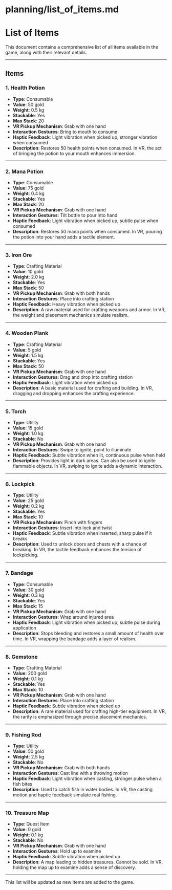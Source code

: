 # planning/list_of_items.md

# List of Items

This document contains a comprehensive list of all items available in the game, along with their relevant details.

---

## Items

### 1. **Health Potion**
- **Type**: Consumable
- **Value**: 50 gold
- **Weight**: 0.5 kg
- **Stackable**: Yes
- **Max Stack**: 20
- **VR Pickup Mechanism**: Grab with one hand
- **Interaction Gestures**: Bring to mouth to consume
- **Haptic Feedback**: Light vibration when picked up, stronger vibration when consumed
- **Description**: Restores 50 health points when consumed. In VR, the act of bringing the potion to your mouth enhances immersion.

---

### 2. **Mana Potion**
- **Type**: Consumable
- **Value**: 75 gold
- **Weight**: 0.4 kg
- **Stackable**: Yes
- **Max Stack**: 20
- **VR Pickup Mechanism**: Grab with one hand
- **Interaction Gestures**: Tilt bottle to pour into hand
- **Haptic Feedback**: Light vibration when picked up, subtle pulse when consumed
- **Description**: Restores 50 mana points when consumed. In VR, pouring the potion into your hand adds a tactile element.

---

### 3. **Iron Ore**
- **Type**: Crafting Material
- **Value**: 10 gold
- **Weight**: 2.0 kg
- **Stackable**: Yes
- **Max Stack**: 50
- **VR Pickup Mechanism**: Grab with both hands
- **Interaction Gestures**: Place into crafting station
- **Haptic Feedback**: Heavy vibration when picked up
- **Description**: A raw material used for crafting weapons and armor. In VR, the weight and placement mechanics simulate realism.

---

### 4. **Wooden Plank**
- **Type**: Crafting Material
- **Value**: 5 gold
- **Weight**: 1.5 kg
- **Stackable**: Yes
- **Max Stack**: 50
- **VR Pickup Mechanism**: Grab with one hand
- **Interaction Gestures**: Drag and drop into crafting station
- **Haptic Feedback**: Light vibration when picked up
- **Description**: A basic material used for crafting and building. In VR, dragging and dropping enhances the crafting experience.

---

### 5. **Torch**
- **Type**: Utility
- **Value**: 15 gold
- **Weight**: 1.0 kg
- **Stackable**: No
- **VR Pickup Mechanism**: Grab with one hand
- **Interaction Gestures**: Swipe to ignite, point to illuminate
- **Haptic Feedback**: Subtle vibration when lit, continuous pulse when held
- **Description**: Provides light in dark areas. Can also be used to ignite flammable objects. In VR, swiping to ignite adds a dynamic interaction.

---

### 6. **Lockpick**
- **Type**: Utility
- **Value**: 25 gold
- **Weight**: 0.2 kg
- **Stackable**: Yes
- **Max Stack**: 10
- **VR Pickup Mechanism**: Pinch with fingers
- **Interaction Gestures**: Insert into lock and twist
- **Haptic Feedback**: Subtle vibration when inserted, sharp pulse if it breaks
- **Description**: Used to unlock doors and chests with a chance of breaking. In VR, the tactile feedback enhances the tension of lockpicking.

---

### 7. **Bandage**
- **Type**: Consumable
- **Value**: 30 gold
- **Weight**: 0.3 kg
- **Stackable**: Yes
- **Max Stack**: 15
- **VR Pickup Mechanism**: Grab with one hand
- **Interaction Gestures**: Wrap around injured area
- **Haptic Feedback**: Light vibration when picked up, subtle pulse during application
- **Description**: Stops bleeding and restores a small amount of health over time. In VR, wrapping the bandage adds a layer of realism.

---

### 8. **Gemstone**
- **Type**: Crafting Material
- **Value**: 200 gold
- **Weight**: 0.1 kg
- **Stackable**: Yes
- **Max Stack**: 10
- **VR Pickup Mechanism**: Grab with one hand
- **Interaction Gestures**: Place into crafting station
- **Haptic Feedback**: Subtle vibration when picked up
- **Description**: A rare material used for crafting high-tier equipment. In VR, the rarity is emphasized through precise placement mechanics.

---

### 9. **Fishing Rod**
- **Type**: Utility
- **Value**: 50 gold
- **Weight**: 2.5 kg
- **Stackable**: No
- **VR Pickup Mechanism**: Grab with both hands
- **Interaction Gestures**: Cast line with a throwing motion
- **Haptic Feedback**: Light vibration when casting, stronger pulse when a fish bites
- **Description**: Used to catch fish in water bodies. In VR, the casting motion and haptic feedback simulate real fishing.

---

### 10. **Treasure Map**
- **Type**: Quest Item
- **Value**: 0 gold
- **Weight**: 0.1 kg
- **Stackable**: No
- **VR Pickup Mechanism**: Grab with one hand
- **Interaction Gestures**: Hold up to examine
- **Haptic Feedback**: Subtle vibration when picked up
- **Description**: A map leading to hidden treasures. Cannot be sold. In VR, holding the map up to examine adds a sense of discovery.

---

This list will be updated as new items are added to the game.